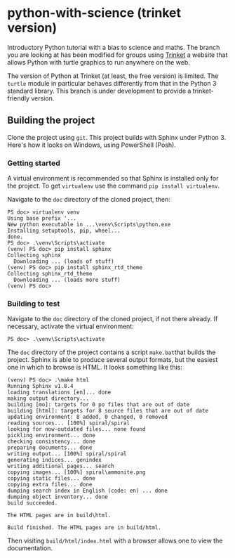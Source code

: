 # python-with-science (trinket version)

Introductory Python tutorial with a bias to science and maths.
The branch you are looking at has been modified for groups using
[Trinket](https://trinket.io/python-new)
a website that allows Python with turtle graphics to run anywhere on the web.

The version of Python at Trinket (at least, the free version) is limited.
The `turtle` module in particular
behaves differently from that in the Python 3 standard library.
This branch is under development to provide a trinket-friendly version.

## Building the project

Clone the project using `git`.
This project builds with Sphinx under Python 3.
Here's how it looks on Windows, using PowerShell (Posh).

### Getting started

A virtual environment is recommended
so that Sphinx is installed only for the project.
To get `virtualenv` use the command `pip install virtualenv`.

Navigate to the `doc` directory of the cloned project, then:
```
PS doc> virtualenv venv
Using base prefix '...
New python executable in ...\venv\Scripts\python.exe
Installing setuptools, pip, wheel...
done.
PS doc> .\venv\Scripts\activate
(venv) PS doc> pip install sphinx
Collecting sphinx
  Downloading ... (loads of stuff)
(venv) PS doc> pip install sphinx_rtd_theme
Collecting sphinx_rtd_theme
  Downloading ... (loads more stuff)
(venv) PS doc>
```


### Building to test

Navigate to the `doc` directory of the cloned project, if not there already.
If necessary, activate the virtual environment:
```
PS doc> .\venv\Scripts\activate
```
The `doc` directory of the project
contains a script `make.bat`that builds the project.
Sphinx is able to produce several output formats,
but the easiest one in which to browse is HTML.
It looks something like this:
```
(venv) PS doc> .\make html
Running Sphinx v1.8.4
loading translations [en]... done
making output directory...
building [mo]: targets for 0 po files that are out of date
building [html]: targets for 8 source files that are out of date
updating environment: 8 added, 0 changed, 0 removed
reading sources... [100%] spiral/spiral
looking for now-outdated files... none found
pickling environment... done
checking consistency... done
preparing documents... done
writing output... [100%] spiral/spiral
generating indices... genindex
writing additional pages... search
copying images... [100%] spiral\ammonite.png
copying static files... done
copying extra files... done
dumping search index in English (code: en) ... done
dumping object inventory... done
build succeeded.

The HTML pages are in build\html.

Build finished. The HTML pages are in build/html.
```
Then visiting `build/html/index.html` with a browser
allows one to view the documentation.
